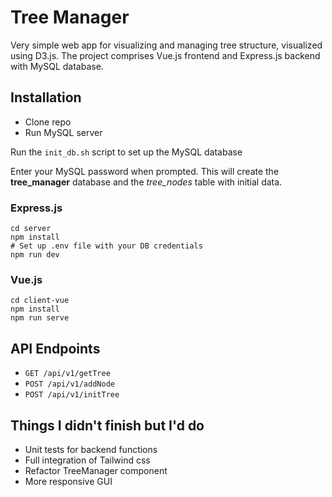 # Tree Manager

Very simple web app for visualizing and managing tree structure, visualized using D3.js. The project comprises Vue.js frontend and Express.js backend with MySQL database.

## Installation

- Clone repo
- Run MySQL server

Run the `init_db.sh` script to set up the MySQL database

Enter your MySQL password when prompted. This will create the **tree_manager** database and the _tree_nodes_ table with initial data.

### Express.js

```
cd server
npm install
# Set up .env file with your DB credentials
npm run dev
```

### Vue.js

```
cd client-vue
npm install
npm run serve
```

## API Endpoints

- `GET /api/v1/getTree`
- `POST /api/v1/addNode`
- `POST /api/v1/initTree`

## Things I didn't finish but I'd do
- Unit tests for backend functions
- Full integration of Tailwind css
- Refactor TreeManager component
- More responsive GUI
